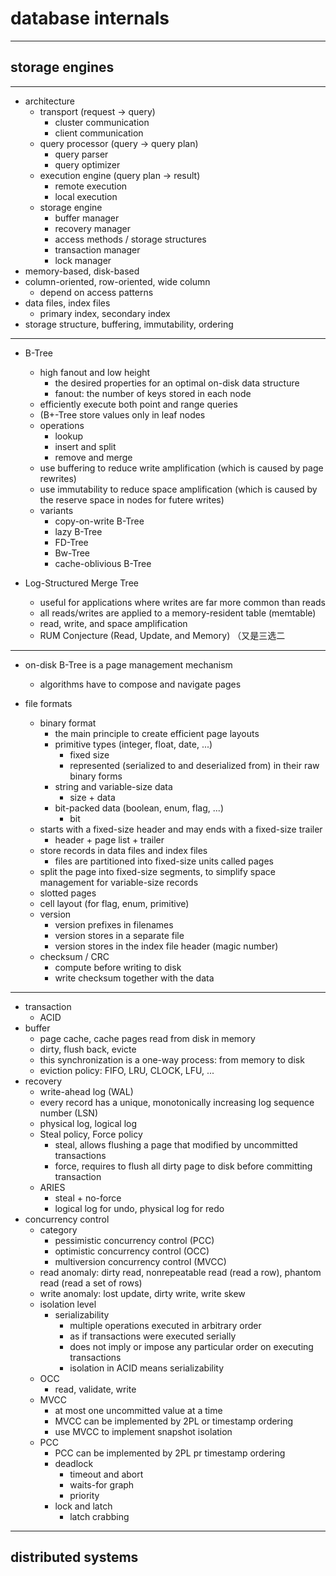 # database internals

---

## storage engines

---

- architecture
    - transport (request -> query)
        - cluster communication
        - client communication
    - query processor (query -> query plan)
        - query parser
        - query optimizer
    - execution engine (query plan -> result)
        - remote execution
        - local execution
    - storage engine
        - buffer manager
        - recovery manager
        - access methods / storage structures
        - transaction manager
        - lock manager
- memory-based, disk-based
- column-oriented, row-oriented, wide column
    - depend on access patterns
- data files, index files
    - primary index, secondary index
- storage structure, buffering, immutability, ordering

---

- B-Tree
    - high fanout and low height
        - the desired properties for an optimal on-disk data structure
        - fanout: the number of keys stored in each node
    - efficiently execute both point and range queries
    - (B+-Tree store values only in leaf nodes
    - operations
        - lookup
        - insert and split
        - remove and merge
    - use buffering to reduce write amplification (which is caused by page rewrites)
    - use immutability to reduce space amplification (which is caused by the reserve space in nodes for futere writes)
    - variants
        - copy-on-write B-Tree
        - lazy B-Tree
        - FD-Tree
        - Bw-Tree
        - cache-oblivious B-Tree

- Log-Structured Merge Tree
    - useful for applications where writes are far more common than reads
    - all reads/writes are applied to a memory-resident table (memtable)
    - read, write, and space amplification
    - RUM Conjecture (Read, Update, and Memory) （又是三选二

---


- on-disk B-Tree is a page management mechanism
    - algorithms have to compose and navigate pages

- file formats
    - binary format
        - the main principle to create efficient page layouts
        - primitive types (integer, float, date, ...)
            - fixed size
            - represented (serialized to and deserialized from) in their raw binary forms
        - string and variable-size data
            - size + data
        - bit-packed data (boolean, enum, flag, ...)
            - bit
    - starts with a fixed-size header and may ends with a fixed-size trailer
        - header + page list + trailer
    - store records in data files and index files
        - files are partitioned into fixed-size units called pages
    - split the page into fixed-size segments, to simplify space management for variable-size records
    - slotted pages
    - cell layout (for flag, enum, primitive)
    - version
        - version prefixes in filenames
        - version stores in a separate file
        - version stores in the index file header (magic number)
    - checksum / CRC
        - compute before writing to disk
        - write checksum together with the data

---

- transaction
    - ACID
- buffer
    - page cache, cache pages read from disk in memory
    - dirty, flush back, evicte
    - this synchronization is a one-way process: from memory to disk
    - eviction policy: FIFO, LRU, CLOCK, LFU, ...
- recovery
    - write-ahead log (WAL)
    - every record has a unique, monotonically increasing log sequence number (LSN)
    - physical log, logical log
    - Steal policy, Force policy
        - steal, allows flushing a page that modified by uncommitted transactions
        - force, requires to flush all dirty page to disk before committing transaction
    - ARIES
        - steal + no-force
        - logical log for undo, physical log for redo
- concurrency control
    - category
        - pessimistic concurrency control (PCC)
        - optimistic concurrency control (OCC)
        - multiversion concurrency control (MVCC)
    - read anomaly: dirty read, nonrepeatable read (read a row), phantom read (read a set of rows)
    - write anomaly: lost update, dirty write, write skew
    - isolation level
        - serializability
            - multiple operations executed in arbitrary order
            - as if transactions were executed serially
            - does not imply or impose any particular order on executing transactions
            - isolation in ACID means serializability
    - OCC
        - read, validate, write
    - MVCC
        - at most one uncommitted value at a time
        - MVCC can be implemented by 2PL or timestamp ordering
        - use MVCC to implement snapshot isolation
    - PCC
        - PCC can be implemented by 2PL pr timestamp ordering
        - deadlock
            - timeout and abort
            - waits-for graph
            - priority
        - lock and latch
            - latch crabbing

---

## distributed systems


